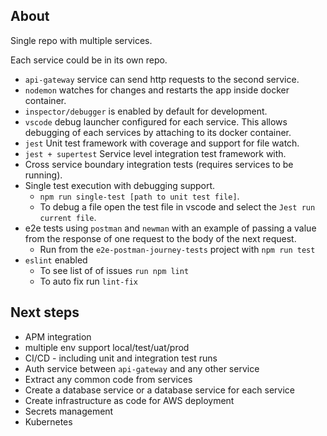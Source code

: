 ## About

Single repo with multiple services.

Each service could be in its own repo.

- `api-gateway` service can send http requests to the second service.
- `nodemon` watches for changes and restarts the app inside docker container.
- `inspector/debugger` is enabled by default for development.
- `vscode` debug launcher configured for each service. This allows debugging of each services by attaching to its docker container.
- `jest` Unit test framework with coverage and support for file watch.
- `jest + supertest` Service level integration test framework with.
- Cross service boundary integration tests (requires services to be running).
- Single test execution with debugging support.
  - `npm run single-test [path to unit test file]`.
  - To debug a file open the test file in vscode and select the `Jest run current file`.
- e2e tests using `postman` and `newman` with an example of passing a value from the response of one request to the body of the next request.
  - Run from the `e2e-postman-journey-tests` project with `npm run test`
- `eslint` enabled 
  - To see list of of issues `run npm lint`
  - To auto fix run `lint-fix`

## Next steps

- APM integration
- multiple env support local/test/uat/prod
- CI/CD - including unit and integration test runs
- Auth service between `api-gateway` and any other service
- Extract any common code from services
- Create a database service or a database service for each service
- Create infrastructure as code for AWS deployment
-  Secrets management
-  Kubernetes 

